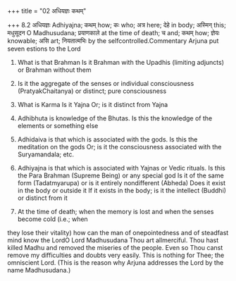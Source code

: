 +++
title = "02 अधियज्ञः कथम्"

+++
8.2 अधियज्ञः Adhiyajna; कथम् how; कः who; अत्र here; देहे in body;
अस्मिन् this; मधुसूदन O Madhusudana; प्रयाणकाले at the time of death; च
and; कथम् how; ज्ञेयः knowable; असि art; नियतात्मभिः by the
selfcontrolled.Commentary Arjuna put seven estions to the Lord  
  
1. What is that Brahman Is it Brahman with the Upadhis (limiting
adjuncts) or Brahman without them  
  
2. Is it the aggregate of the senses or individual consciousness
(PratyakChaitanya) or distinct; pure consciousness  
  
3. What is Karma Is it Yajna Or; is it distinct from Yajna  
  
4. Adhibhuta is knowledge of the Bhutas. Is this the knowledge of the
elements or something else  
  
5. Adhidaiva is that which is associated with the gods. Is this the
meditation on the gods Or; is it the consciousness associated with the
Suryamandala; etc.  
  
6. Adhiyajna is that which is associated with Yajnas or Vedic rituals.
Is this the Para Brahman (Supreme Being) or any special god Is it of the
same form (Tadatmyarupa) or is it entirely nondifferent (Abheda) Does it
exist in the body or outside it If it exists in the body; is it the
intellect (Buddhi) or distinct from it  
  
7. At the time of death; when the memory is lost and when the senses
become cold (i.e.; when  
  
they lose their vitality) how can the man of onepointedness and of
steadfast mind know the LordO Lord Madhusudana Thou art allmerciful.
Thou hast killed Madhu and removed the miseries of the people. Even so
Thou canst remove my difficulties and doubts very easily. This is
nothing for Thee; the omniscient Lord. (This is the reason why Arjuna
addresses the Lord by the name Madhusudana.)
